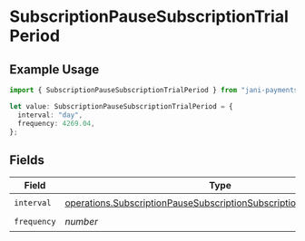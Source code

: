 # SubscriptionPauseSubscriptionTrialPeriod

## Example Usage

```typescript
import { SubscriptionPauseSubscriptionTrialPeriod } from "jani-payments/models/operations";

let value: SubscriptionPauseSubscriptionTrialPeriod = {
  interval: "day",
  frequency: 4269.04,
};
```

## Fields

| Field                                                                                                                                                        | Type                                                                                                                                                         | Required                                                                                                                                                     | Description                                                                                                                                                  |
| ------------------------------------------------------------------------------------------------------------------------------------------------------------ | ------------------------------------------------------------------------------------------------------------------------------------------------------------ | ------------------------------------------------------------------------------------------------------------------------------------------------------------ | ------------------------------------------------------------------------------------------------------------------------------------------------------------ |
| `interval`                                                                                                                                                   | [operations.SubscriptionPauseSubscriptionSubscriptionResponseInterval](../../models/operations/subscriptionpausesubscriptionsubscriptionresponseinterval.md) | :heavy_check_mark:                                                                                                                                           | N/A                                                                                                                                                          |
| `frequency`                                                                                                                                                  | *number*                                                                                                                                                     | :heavy_check_mark:                                                                                                                                           | N/A                                                                                                                                                          |